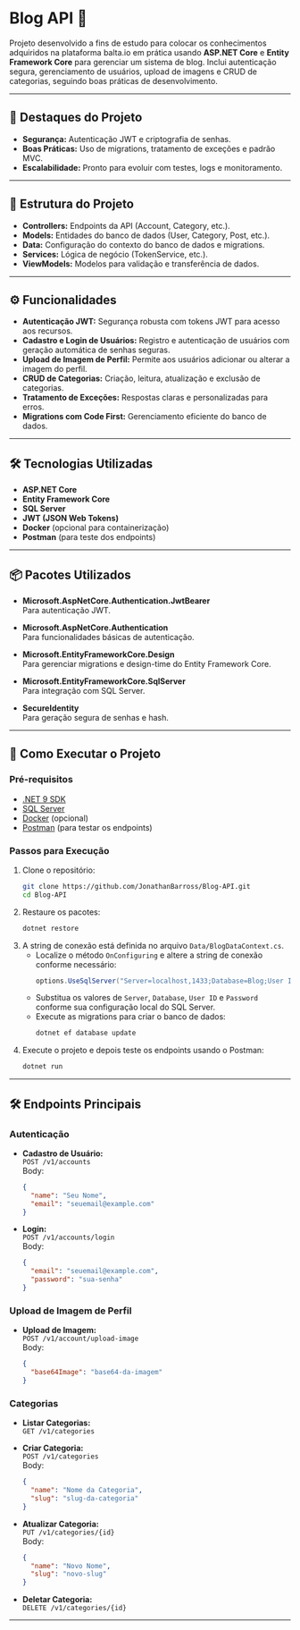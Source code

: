 # Blog API 🚀

Projeto desenvolvido a fins de estudo para colocar os conhecimentos adquiridos na plataforma balta.io em prática usando **ASP.NET Core** e **Entity Framework Core** para gerenciar um sistema de blog. Inclui autenticação segura, gerenciamento de usuários, upload de imagens e CRUD de categorias, seguindo boas práticas de desenvolvimento.

---

## 🌟 **Destaques do Projeto**

- **Segurança:** Autenticação JWT e criptografia de senhas.
- **Boas Práticas:** Uso de migrations, tratamento de exceções e padrão MVC.
- **Escalabilidade:** Pronto para evoluir com testes, logs e monitoramento.

---

## 📂 **Estrutura do Projeto**

- **Controllers:** Endpoints da API (Account, Category, etc.).
- **Models:** Entidades do banco de dados (User, Category, Post, etc.).
- **Data:** Configuração do contexto do banco de dados e migrations.
- **Services:** Lógica de negócio (TokenService, etc.).
- **ViewModels:** Modelos para validação e transferência de dados.

---

## ⚙️ **Funcionalidades**

- **Autenticação JWT:** Segurança robusta com tokens JWT para acesso aos recursos.
- **Cadastro e Login de Usuários:** Registro e autenticação de usuários com geração automática de senhas seguras.
- **Upload de Imagem de Perfil:** Permite aos usuários adicionar ou alterar a imagem do perfil.
- **CRUD de Categorias:** Criação, leitura, atualização e exclusão de categorias.
- **Tratamento de Exceções:** Respostas claras e personalizadas para erros.
- **Migrations com Code First:** Gerenciamento eficiente do banco de dados.

---

## 🛠️ **Tecnologias Utilizadas**

- **ASP.NET Core**
- **Entity Framework Core**
- **SQL Server**
- **JWT (JSON Web Tokens)**
- **Docker** (opcional para containerização)
- **Postman** (para teste dos endpoints)

---

## 📦 **Pacotes Utilizados**

- **Microsoft.AspNetCore.Authentication.JwtBearer**  
  Para autenticação JWT.

- **Microsoft.AspNetCore.Authentication**  
  Para funcionalidades básicas de autenticação.

- **Microsoft.EntityFrameworkCore.Design**  
  Para gerenciar migrations e design-time do Entity Framework Core.

- **Microsoft.EntityFrameworkCore.SqlServer**  
  Para integração com SQL Server.

- **SecureIdentity**  
  Para geração segura de senhas e hash.

---

## 🚀 **Como Executar o Projeto**

### **Pré-requisitos**
- [.NET 9 SDK](https://dotnet.microsoft.com/download)
- [SQL Server](https://www.microsoft.com/pt-br/sql-server/sql-server-downloads)
- [Docker](https://www.docker.com/) (opcional)
- [Postman](https://www.postman.com/downloads/) (para testar os endpoints)

### **Passos para Execução**

1. Clone o repositório:
   ```bash
   git clone https://github.com/JonathanBarross/Blog-API.git
   cd Blog-API
   ```
2. Restaure os pacotes:
   ```bash
   dotnet restore
   ```
3. A string de conexão está definida no arquivo `Data/BlogDataContext.cs`.  
   - Localize o método `OnConfiguring` e altere a string de conexão conforme necessário:
     ```csharp
     options.UseSqlServer("Server=localhost,1433;Database=Blog;User ID=sa;Password=TrueCalefactor83;TrustServerCertificate=True");
     ```
   - Substitua os valores de `Server`, `Database`, `User ID` e `Password` conforme sua configuração local do SQL Server.
   - Execute as migrations para criar o banco de dados:
      ```bash
      dotnet ef database update
      ```
4. Execute o projeto e depois teste os endpoints usando o Postman:
    ```bash  
    dotnet run
    ```

---

## 🛠️ **Endpoints Principais**

### **Autenticação**
- **Cadastro de Usuário:**  
  `POST /v1/accounts`  
  Body:
  ```json
  {
    "name": "Seu Nome",
    "email": "seuemail@example.com"
  }
  ```

- **Login:**  
  `POST /v1/accounts/login`  
  Body: 
  ```json
  {
    "email": "seuemail@example.com",
    "password": "sua-senha"
  }
  ```

### **Upload de Imagem de Perfil**
- **Upload de Imagem:**  
  `POST /v1/account/upload-image`  
  Body:
  ```json
  {
    "base64Image": "base64-da-imagem"
  }
  ```

### **Categorias**
- **Listar Categorias:**  
  `GET /v1/categories`

- **Criar Categoria:**  
  `POST /v1/categories`  
  Body:
  ```json
  {
    "name": "Nome da Categoria",
    "slug": "slug-da-categoria"
  }
  ```

- **Atualizar Categoria:**  
  `PUT /v1/categories/{id}`  
  Body:
  ```json
  {
    "name": "Novo Nome",
    "slug": "novo-slug"
  }
  ```

- **Deletar Categoria:**  
  `DELETE /v1/categories/{id}`

---



